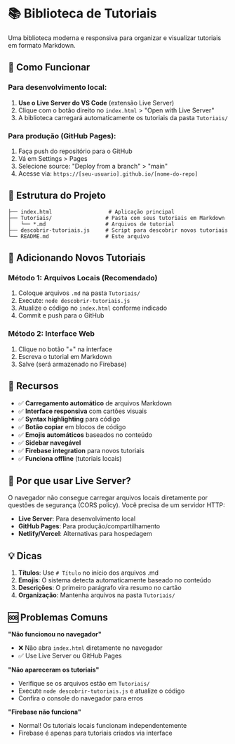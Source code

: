 # 📚 Biblioteca de Tutoriais

Uma biblioteca moderna e responsiva para organizar e visualizar tutoriais em formato Markdown.

## 🚀 Como Funcionar

### Para desenvolvimento local:
1. **Use o Live Server do VS Code** (extensão Live Server)
2. Clique com o botão direito no `index.html` > "Open with Live Server"
3. A biblioteca carregará automaticamente os tutoriais da pasta `Tutoriais/`

### Para produção (GitHub Pages):
1. Faça push do repositório para o GitHub
2. Vá em Settings > Pages
3. Selecione source: "Deploy from a branch" > "main"
4. Acesse via: `https://[seu-usuario].github.io/[nome-do-repo]`

## 📁 Estrutura do Projeto

```
├── index.html                  # Aplicação principal
├── Tutoriais/                 # Pasta com seus tutoriais em Markdown
│   └── *.md                   # Arquivos de tutorial
├── descobrir-tutoriais.js     # Script para descobrir novos tutoriais
└── README.md                  # Este arquivo
```

## 📝 Adicionando Novos Tutoriais

### Método 1: Arquivos Locais (Recomendado)
1. Coloque arquivos `.md` na pasta `Tutoriais/`
2. Execute: `node descobrir-tutoriais.js`
3. Atualize o código no `index.html` conforme indicado
4. Commit e push para o GitHub

### Método 2: Interface Web
1. Clique no botão "+" na interface
2. Escreva o tutorial em Markdown
3. Salve (será armazenado no Firebase)

## 🎯 Recursos

- ✅ **Carregamento automático** de arquivos Markdown
- ✅ **Interface responsiva** com cartões visuais  
- ✅ **Syntax highlighting** para código
- ✅ **Botão copiar** em blocos de código
- ✅ **Emojis automáticos** baseados no conteúdo
- ✅ **Sidebar navegável**
- ✅ **Firebase integration** para novos tutoriais
- ✅ **Funciona offline** (tutoriais locais)

## 🔧 Por que usar Live Server?

O navegador não consegue carregar arquivos locais diretamente por questões de segurança (CORS policy). Você precisa de um servidor HTTP:

- **Live Server**: Para desenvolvimento local
- **GitHub Pages**: Para produção/compartilhamento
- **Netlify/Vercel**: Alternativas para hospedagem

## 💡 Dicas

1. **Títulos**: Use `# Título` no início dos arquivos .md
2. **Emojis**: O sistema detecta automaticamente baseado no conteúdo
3. **Descrições**: O primeiro parágrafo vira resumo no cartão
4. **Organização**: Mantenha arquivos na pasta `Tutoriais/`

## 🆘 Problemas Comuns

**"Não funcionou no navegador"**
- ❌ Não abra `index.html` diretamente no navegador
- ✅ Use Live Server ou GitHub Pages

**"Não apareceram os tutoriais"**
- Verifique se os arquivos estão em `Tutoriais/`
- Execute `node descobrir-tutoriais.js` e atualize o código
- Confira o console do navegador para erros

**"Firebase não funciona"**
- Normal! Os tutoriais locais funcionam independentemente
- Firebase é apenas para tutoriais criados via interface
